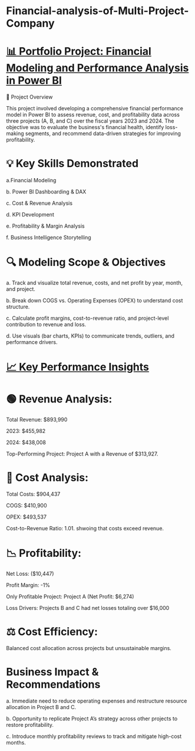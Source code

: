 # Financial-analysis-of-Multi-Project-Company

# **<ins>📊 Portfolio Project: Financial Modeling and Performance Analysis in Power BI<ins/>**

🧩 Project Overview

This project involved developing a comprehensive financial performance model in Power BI to assess revenue, cost, and profitability data across three projects (A, B, and C) over the fiscal years 2023 and 2024. The objective was to evaluate the business's financial health, identify loss-making segments, and recommend data-driven strategies for improving profitability.

# 💡 Key Skills Demonstrated
a.Financial Modeling

b. Power BI Dashboarding & DAX

c. Cost & Revenue Analysis

d. KPI Development

e. Profitability & Margin Analysis

f. Business Intelligence Storytelling

# 🔍 Modeling Scope & Objectives
a. Track and visualize total revenue, costs, and net profit by year, month, and project.

b. Break down COGS vs. Operating Expenses (OPEX) to understand cost structure.

c. Calculate profit margins, cost-to-revenue ratio, and project-level contribution to revenue and loss.

d. Use visuals (bar charts, KPIs) to communicate trends, outliers, and performance drivers.

# **<ins>📈 Key Performance Insights<ins/>**

# 🟢 Revenue Analysis:

Total Revenue: $893,990

2023: $455,982

2024: $438,008

Top-Performing Project: Project A with a Revenue of $313,927.

# 🔴 Cost Analysis:

Total Costs: $904,437

COGS: $410,900

OPEX: $493,537

Cost-to-Revenue Ratio: 1.01. shwoing that costs exceed revenue.

# 📉 Profitability:

Net Loss: ($10,447)

Profit Margin: -1%

Only Profitable Project: Project A (Net Profit: $6,274)

Loss Drivers: Projects B and C had net losses totaling over $16,000

# ⚖️ Cost Efficiency:

Balanced cost allocation across projects but unsustainable margins.

# Business Impact & Recommendations

a. Immediate need to reduce operating expenses and restructure resource allocation in Project B and C.

b. Opportunity to replicate Project A’s strategy across other projects to restore profitability.

c. Introduce monthly profitability reviews to track and mitigate high-cost months.

